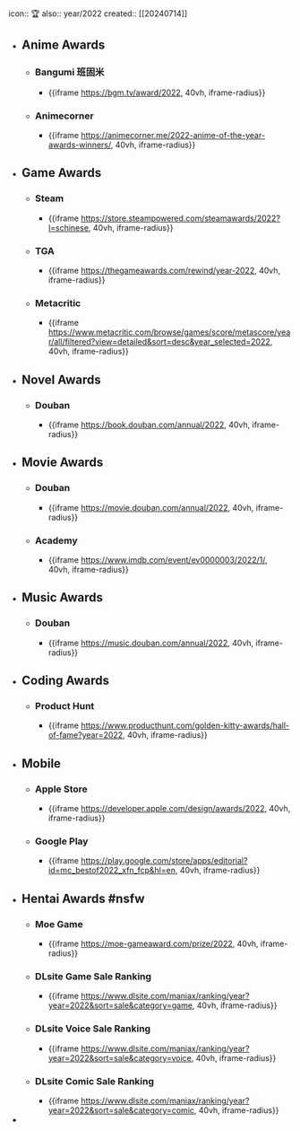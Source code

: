 icon:: 🏆
also:: year/2022
created:: [[20240714]]

- ## Anime Awards
  - ### Bangumi 班固米
    - {{iframe https://bgm.tv/award/2022, 40vh, iframe-radius}}
  - ### Animecorner
    - {{iframe https://animecorner.me/2022-anime-of-the-year-awards-winners/, 40vh, iframe-radius}}
- ## Game Awards
  - ### Steam
    - {{iframe https://store.steampowered.com/steamawards/2022?l=schinese, 40vh, iframe-radius}}
  - ### TGA
    - {{iframe https://thegameawards.com/rewind/year-2022, 40vh, iframe-radius}}
  - ### Metacritic
    - {{iframe https://www.metacritic.com/browse/games/score/metascore/year/all/filtered?view=detailed&sort=desc&year_selected=2022, 40vh, iframe-radius}}
- ## Novel Awards
  - ### Douban
    - {{iframe https://book.douban.com/annual/2022, 40vh, iframe-radius}}
- ## Movie Awards
  - ### Douban
    - {{iframe https://movie.douban.com/annual/2022, 40vh, iframe-radius}}
  - ### Academy
    - {{iframe https://www.imdb.com/event/ev0000003/2022/1/, 40vh, iframe-radius}}
- ## Music Awards
  - ### Douban
    - {{iframe https://music.douban.com/annual/2022, 40vh, iframe-radius}}
- ## Coding Awards
  - ### Product Hunt
    - {{iframe https://www.producthunt.com/golden-kitty-awards/hall-of-fame?year=2022, 40vh, iframe-radius}}
- ## Mobile
  - ### Apple Store
    - {{iframe https://developer.apple.com/design/awards/2022, 40vh, iframe-radius}}
  - ### Google Play
    - {{iframe https://play.google.com/store/apps/editorial?id=mc_bestof2022_xfn_fcp&hl=en, 40vh, iframe-radius}}
- ## Hentai Awards #nsfw
  - ### Moe Game
    - {{iframe https://moe-gameaward.com/prize/2022, 40vh, iframe-radius}}
  - ###  DLsite Game Sale Ranking
    - {{iframe https://www.dlsite.com/maniax/ranking/year?year=2022&sort=sale&category=game, 40vh, iframe-radius}}
  - ### DLsite Voice Sale Ranking
    - {{iframe https://www.dlsite.com/maniax/ranking/year?year=2022&sort=sale&category=voice, 40vh, iframe-radius}}
  - ### DLsite Comic Sale Ranking
    - {{iframe https://www.dlsite.com/maniax/ranking/year?year=2022&sort=sale&category=comic, 40vh, iframe-radius}}
-